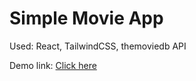 # Simple Movie App

Used: React, TailwindCSS, themoviedb API

Demo link: [Click here](https://movieappreact.ozguryurt.dev/)
